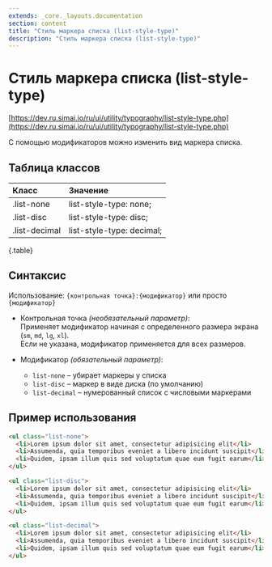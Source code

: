 ```yaml
---
extends: _core._layouts.documentation
section: content
title: "Стиль маркера списка (list-style-type)"
description: "Стиль маркера списка (list-style-type)"
---
```


# Стиль маркера списка (list-style-type)

[https://dev.ru.simai.io/ru/ui/utility/typography/list-style-type.php](https://dev.ru.simai.io/ru/ui/utility/typography/list-style-type.php)

С помощью модификаторов можно изменить вид маркера списка.

## Таблица классов

| Класс         | Значение                  |
|:--------------|:--------------------------|
| .list-none    | list-style-type: none;    |
| .list-disc    | list-style-type: disc;    |
| .list-decimal | list-style-type: decimal; |
{.table}


## Синтаксис

Использование: `{контрольная точка}:{модификатор}` или просто `{модификатор}`

- Контрольная точка *(необязательный параметр)*:  
  Применяет модификатор начиная с определенного размера экрана (`sm`, `md`, `lg`, `xl`).  
  Если не указана, модификатор применяется для всех размеров.

- Модификатор *(обязательный параметр)*:

    - `list-none` – убирает маркеры у списка
    - `list-disc` – маркер в виде диска (по умолчанию)
    - `list-decimal` – нумерованный список с числовыми маркерами

## Пример использования

```html
<ul class="list-none">
  <li>Lorem ipsum dolor sit amet, consectetur adipisicing elit</li>
  <li>Assumenda, quia temporibus eveniet a libero incidunt suscipit</li>
  <li>Quidem, ipsam illum quis sed voluptatum quae eum fugit earum</li>
</ul>

<ul class="list-disc">
  <li>Lorem ipsum dolor sit amet, consectetur adipisicing elit</li>
  <li>Assumenda, quia temporibus eveniet a libero incidunt suscipit</li>
  <li>Quidem, ipsam illum quis sed voluptatum quae eum fugit earum</li>
</ul>

<ul class="list-decimal">
  <li>Lorem ipsum dolor sit amet, consectetur adipisicing elit</li>
  <li>Assumenda, quia temporibus eveniet a libero incidunt suscipit</li>
  <li>Quidem, ipsam illum quis sed voluptatum quae eum fugit earum</li>
</ul>
```

